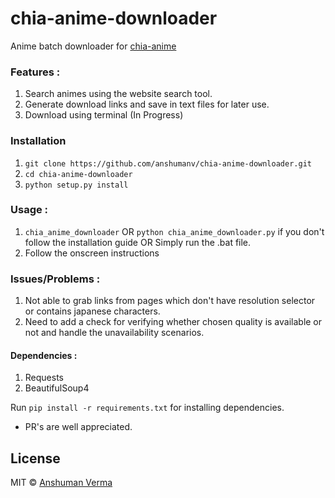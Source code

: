 # chia-anime-downloader

Anime batch downloader for [chia-anime](https://chia-anime.tv)



### Features :
1. Search animes using the website search tool.
2. Generate download links and save in text files for later use.
3. Download using terminal (In Progress)


### Installation
1. `git clone https://github.com/anshumanv/chia-anime-downloader.git`
2. `cd chia-anime-downloader`
3. `python setup.py install`

### Usage :
1. `chia_anime_downloader` OR `python chia_anime_downloader.py` if you don't follow the installation guide OR Simply run the .bat file.  
2. Follow the onscreen instructions


### Issues/Problems :
1. Not able to grab links from pages which don't have resolution selector or contains japanese characters.
2. Need to add a check for verifying whether chosen quality is available or not and handle the unavailability scenarios.


#### Dependencies :
1. Requests
2. BeautifulSoup4

Run `pip install -r requirements.txt` for installing dependencies.
  
* PR's are well appreciated.

## License

MIT © [Anshuman Verma](https://twitter.com/Anshumaniac12)
